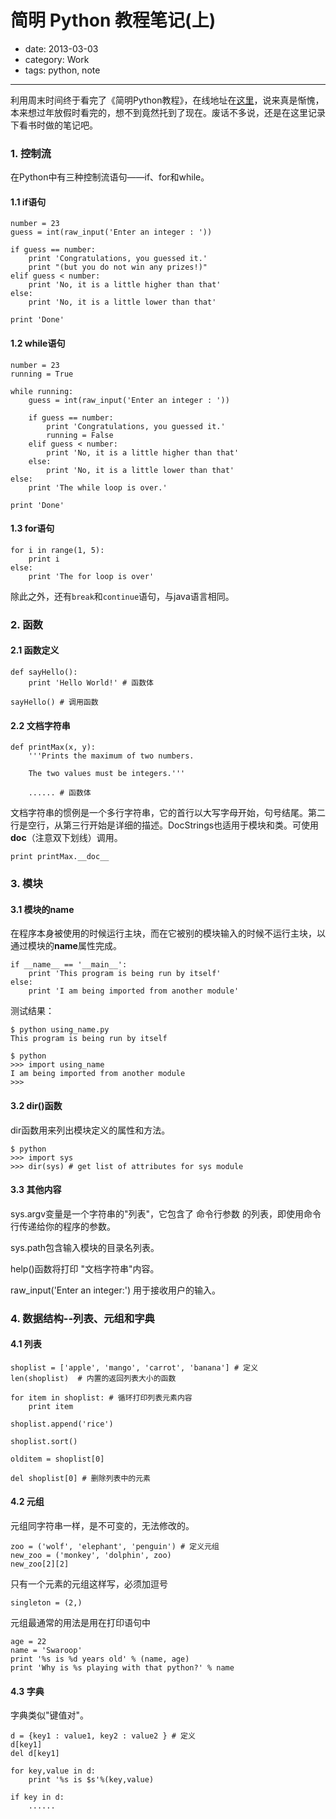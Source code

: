 # 简明 Python 教程笔记(上)

- date: 2013-03-03
- category: Work
- tags: python, note

-----

利用周末时间终于看完了《简明Python教程》，在线地址在[这里][1]，说来真是惭愧，本来想过年放假时看完的，想不到竟然托到了现在。废话不多说，还是在这里记录下看书时做的笔记吧。

### 1. 控制流

在Python中有三种控制流语句——if、for和while。

#### 1.1 if语句

    number = 23
    guess = int(raw_input('Enter an integer : '))
    
    if guess == number:
        print 'Congratulations, you guessed it.' 
        print "(but you do not win any prizes!)" 
    elif guess < number:
        print 'No, it is a little higher than that' 
    else:
        print 'No, it is a little lower than that' 
    
    print 'Done'
    

#### 1.2 while语句

    number = 23
    running = True
    
    while running:
        guess = int(raw_input('Enter an integer : '))
    
        if guess == number:
            print 'Congratulations, you guessed it.' 
            running = False 
        elif guess < number:
            print 'No, it is a little higher than that' 
        else:
            print 'No, it is a little lower than that' 
    else:
        print 'The while loop is over.' 
    
    print 'Done'
    

#### 1.3 for语句

    for i in range(1, 5):
        print i
    else:
        print 'The for loop is over'
    

除此之外，还有`break`和`continue`语句，与java语言相同。

### 2. 函数

#### 2.1 函数定义

    def sayHello():
        print 'Hello World!' # 函数体
    
    sayHello() # 调用函数
    

#### 2.2 文档字符串

    def printMax(x, y):
        '''Prints the maximum of two numbers.
    
        The two values must be integers.'''
    
        ...... # 函数体
    

文档字符串的惯例是一个多行字符串，它的首行以大写字母开始，句号结尾。第二行是空行，从第三行开始是详细的描述。DocStrings也适用于模块和类。可使用**doc**（注意双下划线）调用。

    print printMax.__doc__
    

### 3. 模块

#### 3.1 模块的**name**

在程序本身被使用的时候运行主块，而在它被别的模块输入的时候不运行主块，以通过模块的**name**属性完成。

    if __name__ == '__main__':
        print 'This program is being run by itself'
    else:
        print 'I am being imported from another module'
    

测试结果：

    $ python using_name.py
    This program is being run by itself
    
    $ python
    >>> import using_name
    I am being imported from another module
    >>>
    

#### 3.2 dir()函数

dir函数用来列出模块定义的属性和方法。

    $ python
    >>> import sys
    >>> dir(sys) # get list of attributes for sys module
    

#### 3.3 其他内容

sys.argv变量是一个字符串的"列表"，它包含了 命令行参数 的列表，即使用命令行传递给你的程序的参数。

sys.path包含输入模块的目录名列表。

help()函数将打印 "文档字符串"内容。

raw_input('Enter an integer:') 用于接收用户的输入。

### 4. 数据结构--列表、元组和字典

#### 4.1 列表

    shoplist = ['apple', 'mango', 'carrot', 'banana'] # 定义
    len(shoplist)  # 内置的返回列表大小的函数
    
    for item in shoplist: # 循环打印列表元素内容
        print item
    
    shoplist.append('rice')
    
    shoplist.sort()
    
    olditem = shoplist[0]
    
    del shoplist[0] # 删除列表中的元素
    

#### 4.2 元组

元组同字符串一样，是不可变的，无法修改的。

    zoo = ('wolf', 'elephant', 'penguin') # 定义元组
    new_zoo = ('monkey', 'dolphin', zoo)
    new_zoo[2][2]
    

只有一个元素的元组这样写，必须加逗号

    singleton = (2,)
    

元组最通常的用法是用在打印语句中

    age = 22
    name = 'Swaroop'
    print '%s is %d years old' % (name, age)
    print 'Why is %s playing with that python?' % name
    

#### 4.3 字典

字典类似"键值对"。

    d = {key1 : value1, key2 : value2 } # 定义
    d[key1]
    del d[key1]
    
    for key,value in d:
        print '%s is $s'%(key,value)
    
    if key in d:
        ......

 [1]: http://woodpecker.org.cn/abyteofpython_cn/chinese/